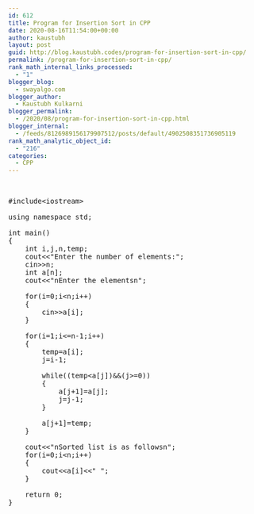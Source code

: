 ```yaml
---
id: 612
title: Program for Insertion Sort in CPP
date: 2020-08-16T11:54:00+00:00
author: kaustubh
layout: post
guid: http://blog.kaustubh.codes/program-for-insertion-sort-in-cpp/
permalink: /program-for-insertion-sort-in-cpp/
rank_math_internal_links_processed:
  - "1"
blogger_blog:
  - swayalgo.com
blogger_author:
  - Kaustubh Kulkarni
blogger_permalink:
  - /2020/08/program-for-insertion-sort-in-cpp.html
blogger_internal:
  - /feeds/8126989156179907512/posts/default/4902508351736905119
rank_math_analytic_object_id:
  - "216"
categories:
  - CPP
---
```

<pre><br /><br />#include&lt;iostream><br /> <br />using namespace std;<br /> <br />int main()<br />{<br />    int i,j,n,temp;<br />    cout&lt;&lt;"Enter the number of elements:";<br />    cin>>n;<br />    int a[n];<br />    cout&lt;&lt;"nEnter the elementsn";<br /> <br />    for(i=0;i&lt;n;i++)<br />    {<br />        cin>>a[i];<br />    }<br /> <br />    for(i=1;i&lt;=n-1;i++)<br />    {<br />        temp=a[i];<br />        j=i-1;<br /> <br />        while((temp&lt;a[j])&&(j>=0))<br />        {<br />            a[j+1]=a[j];    <br />            j=j-1;<br />        }<br /> <br />        a[j+1]=temp;   <br />    }<br /> <br />    cout&lt;&lt;"nSorted list is as followsn";<br />    for(i=0;i&lt;n;i++)<br />    {<br />        cout&lt;&lt;a[i]&lt;&lt;" ";<br />    }<br /> <br />    return 0;<br />}<br /><br /><br /></pre>